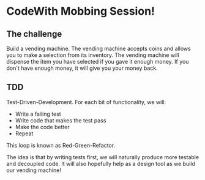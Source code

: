 # CodeWith Mobbing Session!

## The challenge

Build a vending machine. The vending machine accepts coins and allows you to make a selection from its inventory. The vending machine will dispense the item you have selected if you gave it enough money. If you don't have enough money, it will give you your money back.

## TDD

Test-Driven-Development. For each bit of functionality, we will:

- Write a failing test
- Write code that makes the test pass
- Make the code better
- Repeat

This loop is known as Red-Green-Refactor.

The idea is that by writing tests first, we will naturally produce more testable and decoupled code. It will also hopefully help as a design tool as we build our vending machine!
